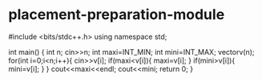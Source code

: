 # placement-preparation-module
#include <bits/stdc++.h>
using namespace std;

int main() {
	int n;
	cin>>n;
	int maxi=INT_MIN;
	int mini=INT_MAX;
	vector<int>v(n);
	for(int i=0;i<n;i++){
	    cin>>v[i];
	  if(maxi<v[i]){
	     maxi=v[i];
	  }
	  if(mini>v[i]){
	    mini=v[i];
	  }
    }
	cout<<maxi<<endl;
	cout<<mini;
	return 0;
}
